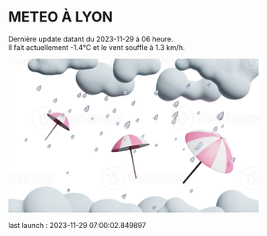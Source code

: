 # METEO À LYON

Dernière update datant du 2023-11-29 à 06 heure.  
Il fait actuellement -1.4°C et le vent souffle à 1.3 km/h.      

![](./.github/rain.png)

last launch : 2023-11-29 07:00:02.849897
